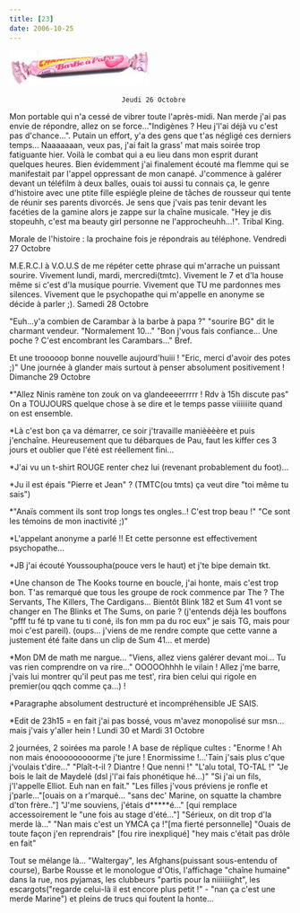 ```yaml
---
title: [23]
date: 2006-10-25
---
```


![une image](./img/610234199.jpg)


                                Jeudi 26 Octobre 
Mon portable qui n'a cessé de vibrer toute l'après-midi. Nan merde j'ai pas envie de répondre, allez on se force..."Indigènes ? Heu j'l'ai déjà vu c'est pas d'chance...". 
Putain un effort, y'a des gens que t'as négligé ces derniers temps... Naaaaaaan, veux pas, j'ai fait la grass' mat mais soirée trop fatiguante hier.
Voilà le combat qui a eu lieu dans mon esprit durant quelques heures.
Bien évidemment j'ai finalement écouté ma flemme qui se manifestait par l'appel oppressant de mon canapé. J'commence à galérer devant un téléfilm à deux balles, ouais toi aussi tu connais ça, le genre d'histoire avec une ptite fille espiégle pleine de tâches de rousseur qui tente de réunir ses parents divorcés. Je sens que j'vais pas tenir devant les facéties de la gamine alors je zappe sur la chaîne musicale. "Hey je dis stopeuhh, c'est ma beauty girl personne ne l'approcheuhh...!". Tribal King.

Morale de l'histoire : la prochaine fois je répondrais au téléphone.
 Vendredi 27 Octobre

M.E.R.C.I à V.O.U.S de me répéter cette phrase qui m'arrache un puissant sourire.
Vivement lundi, mardi, mercredi(tmtc).
Vivement le 7 et d'la house même si c'est d'la musique pourrie.
Vivement que TU me pardonnes mes silences.
Vivement que le psychopathe qui m'appelle en anonyme se décide à parler ;).
Samedi 28 Octobre

"Euh...y'a combien de Carambar à la barbe à papa ?" "sourire BG" dit le charmant vendeur.
"Normalement 10..."
"Bon j'vous fais confiance... Une poche ? C'est encombrant les Carambars..."
Bref. 

Et une trooooop bonne nouvelle aujourd'huiii !
"Eric, merci d'avoir des potes ;)"
Une journée à glander mais surtout à penser absolument positivement ! 
Dimanche 29 Octobre

*"Allez Ninis ramène ton zouk on va glandeeeerrrrr ! Rdv à 15h discute pas"
On a TOUJOURS quelque chose à se dire et le temps passe viiiiiiite quand on est ensemble.

*Là c'est bon ça va démarrer, ce soir j'travaille manièèèère et puis j'enchaîne. Heureusement que tu débarques de Pau, faut les kiffer ces 3 jours et oublier que l'été est réellement fini...

*J'ai vu un t-shirt ROUGE renter chez lui (revenant probablement du foot)...

*Ju il est épais "Pierre et Jean" ? (TMTC(ou tmts) ça veut dire "toi même tu sais")

*"Anaïs comment ils sont trop longs tes ongles..! C'est trop beau !"
"Ce sont les témoins de mon inactivité ;)"

*L'appelant anonyme a parlé !! Et cette personne est effectivement psychopathe...

*JB j'ai écouté Youssoupha(pouce vers le haut) et j'te bipe demain tkt.

*Une chanson de The Kooks tourne en boucle, j'ai honte, mais c'est trop bon. T'as remarqué que tous les groupe de rock commence par The ? The Servants, The Killers, The Cardigans... Bientôt Blink 182 et Sum 41 vont se changer en The Blinks et The Sums, on parie ? (j'entends déjà les bouffons "pfff tu fé tp vane tu ti coné, ils fon mm pa du roc eux" je sais TG, mais pour moi c'est pareil).
(oups... j'viens de me rendre compte que cette vanne a justement été faite dans un clip de Sum 41... et merde)

*Mon DM de math me nargue... "Viens, allez viens galérer devant moi... Tu vas rien comprendre on va rire..." OOOOOhhhh le vilain ! Allez j'me barre, j'vais lui montrer qu'il peut pas me test', rira bien celui qui rigole en premier(ou qqch comme ça...) !

*Paragraphe absolument destructuré et incompréhensible JE SAIS.

*Edit de 23h15 = en fait j'ai pas bossé, vous m'avez monopolisé sur msn... mais j'vais y'aller hein !
 Lundi 30 et Mardi 31 Octobre

2 journées, 2 soirées ma parole !
A base de réplique cultes :
"Enorme ! Ah non mais énooooooooorme j'te jure ! Enormissime !...'Tain j'sais plus c'que j'voulais t'dire..."
"Plaît-t-il ? Diantre ! Que nenni !"
"L'alu total, TO-TAL !"
"Je bois le lait de Maydelé (dsl j'l'ai fais phonétique hé...)"
"Si j'ai un fils, j'l'appelle Elliot. Euh nan en fait."
"Les filles j'vous préviens je ronfle et j'parle..."[ouais on a r'marqué... "sans dec' Marine, on squatte la chambre d'ton frère.."]
"J'me souviens, j'étais d*****é..." [qui remplace accessoirement le "une fois au stage d'été..."]
"Sérieux, on dit trop d'la merde là..."
"Nan mais c'est un YMCA ça !"[ma fierté personnelle]
"Ouais de toute façon j'en reprendrais" [fou rire inexpliqué] "hey mais c'était pas drôle en fait"

Tout se mélange là... "Waltergay", les Afghans(puissant sous-entendu of course), Barbe Rousse et le monologue d'Otis, l'affichage "chaîne humaine" dans la rue, nos pyjamas, les clubbeurs "partis pour la niiiiiiight", les escargots("regarde celui-là il est encore plus petit !" - "nan ça c'est une merde Marine") et pleins de trucs qui foutent la honte...
            
